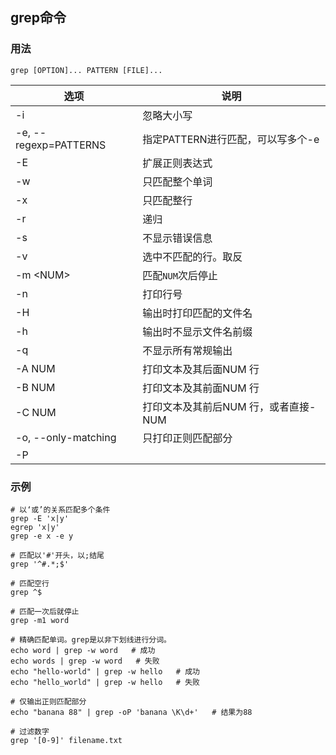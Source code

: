 ## grep命令

### 用法
```
grep [OPTION]... PATTERN [FILE]...
```

| 选项 | 说明 |
| --- | --- |
| -i                        | 忽略大小写 |
| -e, --regexp=PATTERNS     | 指定PATTERN进行匹配，可以写多个-e |
| -E                        | 扩展正则表达式 |
| -w                        | 只匹配整个单词 |
| -x                        | 只匹配整行 |
| -r                        | 递归 |
| -s                        | 不显示错误信息 |
| -v                        | 选中不匹配的行。取反 |
| -m \<NUM>                 | 匹配`NUM`次后停止 |
| -n                        | 打印行号 |
| -H                        | 输出时打印匹配的文件名 |
| -h                        | 输出时不显示文件名前缀 |
| -q                        | 不显示所有常规输出
| -A NUM                    | 打印文本及其后面NUM 行
| -B NUM                    | 打印文本及其前面NUM 行
| -C NUM                    | 打印文本及其前后NUM 行，或者直接-NUM
| -o, --only-matching       | 只打印正则匹配部分
| -P                        | 


### 示例
```shell
# 以‘或’的关系匹配多个条件
grep -E 'x|y'
egrep 'x|y'
grep -e x -e y

# 匹配以'#'开头，以;结尾
grep '^#.*;$'

# 匹配空行
grep ^$

# 匹配一次后就停止
grep -m1 word

# 精确匹配单词。grep是以非下划线进行分词。
echo word | grep -w word   # 成功
echo words | grep -w word   # 失败
echo "hello-world" | grep -w hello   # 成功
echo "hello_world" | grep -w hello   # 失败

# 仅输出正则匹配部分
echo "banana 88" | grep -oP 'banana \K\d+'   # 结果为88

# 过滤数字
grep '[0-9]' filename.txt
```
